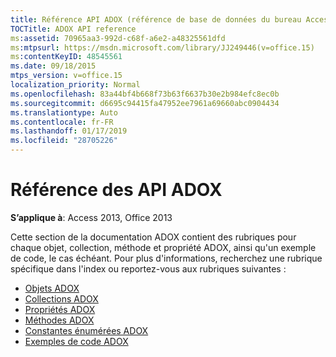 ```yaml
---
title: Référence API ADOX (référence de base de données du bureau Access)
TOCTitle: ADOX API reference
ms:assetid: 70965aa3-992d-c68f-a6e2-a48325561dfd
ms:mtpsurl: https://msdn.microsoft.com/library/JJ249446(v=office.15)
ms:contentKeyID: 48545561
ms.date: 09/18/2015
mtps_version: v=office.15
localization_priority: Normal
ms.openlocfilehash: 83a44bf4b668f73b63f6637b30e2b984efc8ec0b
ms.sourcegitcommit: d6695c94415fa47952ee7961a69660abc0904434
ms.translationtype: Auto
ms.contentlocale: fr-FR
ms.lasthandoff: 01/17/2019
ms.locfileid: "28705226"
---
```

# <a name="adox-api-reference"></a>Référence des API ADOX

**S’applique à**: Access 2013, Office 2013

Cette section de la documentation ADOX contient des rubriques pour chaque objet, collection, méthode et propriété ADOX, ainsi qu'un exemple de code, le cas échéant. Pour plus d'informations, recherchez une rubrique spécifique dans l'index ou reportez-vous aux rubriques suivantes :

- [Objets ADOX](adox-objects.md)
- [Collections ADOX](adox-collections.md)
- [Propriétés ADOX](adox-properties.md)
- [Méthodes ADOX](adox-methods.md)
- [Constantes énumérées ADOX](adox-enumerated-constants.md)
- [Exemples de code ADOX](adox-code-examples.md)

